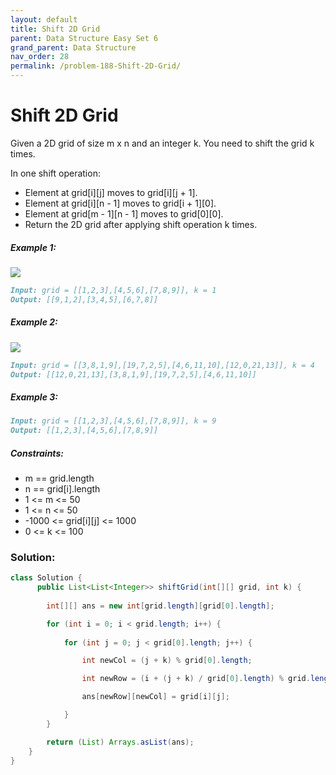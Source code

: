 ```yaml
---
layout: default
title: Shift 2D Grid
parent: Data Structure Easy Set 6
grand_parent: Data Structure
nav_order: 28
permalink: /problem-188-Shift-2D-Grid/
---
```

# Shift 2D Grid
Given a 2D grid of size m x n and an integer k. You need to shift the grid k times.

In one shift operation:

* Element at grid[i][j] moves to grid[i][j + 1].
* Element at grid[i][n - 1] moves to grid[i + 1][0].
* Element at grid[m - 1][n - 1] moves to grid[0][0].
* Return the 2D grid after applying shift operation k times.

##### Example 1:
![](../../assets/images/ds/e1.png![img.png](img.png))
```markdown
Input: grid = [[1,2,3],[4,5,6],[7,8,9]], k = 1
Output: [[9,1,2],[3,4,5],[6,7,8]]
```
##### Example 2:
![](../../assets/images/ds/e2.png)
```markdown
Input: grid = [[3,8,1,9],[19,7,2,5],[4,6,11,10],[12,0,21,13]], k = 4
Output: [[12,0,21,13],[3,8,1,9],[19,7,2,5],[4,6,11,10]]
```
##### Example 3:
```markdown
Input: grid = [[1,2,3],[4,5,6],[7,8,9]], k = 9
Output: [[1,2,3],[4,5,6],[7,8,9]]
```
##### Constraints:
* m == grid.length
* n == grid[i].length
* 1 <= m <= 50
* 1 <= n <= 50
* -1000 <= grid[i][j] <= 1000
* 0 <= k <= 100

### Solution:
```java
class Solution {
      public List<List<Integer>> shiftGrid(int[][] grid, int k) {
          
        int[][] ans = new int[grid.length][grid[0].length];

        for (int i = 0; i < grid.length; i++) {
            
            for (int j = 0; j < grid[0].length; j++) {

                int newCol = (j + k) % grid[0].length;

                int newRow = (i + (j + k) / grid[0].length) % grid.length;

                ans[newRow][newCol] = grid[i][j];

            }
        }

        return (List) Arrays.asList(ans);
    }
}
```